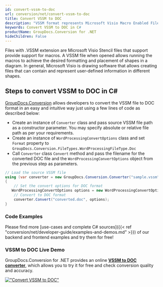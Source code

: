 ```yaml
---
id: convert-vssm-to-doc
url: conversion/net/convert-vssm-to-doc
title: Convert VSSM to DOC
description: "VSSM format represents Microsoft Visio Macro Enabled File Format with .vssm extension. Learn how to convert VSSM to DOC file programmatically in C# language using GroupDocs.Conversion for .NET library."
keywords: Convert VSSM to DOC in C#
productName: GroupDocs.Conversion for .NET
hideChildren: False
---
```


Files with .VSSM extension are Microsoft Visio Stencil files that support provide support for macros. A VSSM file when opened allows running the macros to achieve the desired formatting and placement of shapes in a diagram. In general, Microsoft Visio is drawing software that allows creating files that can contain and represent user-defined information in different shapes.

## Steps to convert VSSM to DOC in C#

[GroupDocs.Conversion](https://products.groupdocs.com/conversion/net) allows developers to convert the VSSM file to DOC format in an easy and intuitive way just using a few lines of code as described below:

* Create an instance of `Converter` class and pass source VSSM file path as a constructor parameter. You may specify absolute or relative file path as per your requirements. 
* Create an instance of `WordProcessingConvertOptions` class and set `Format` property to `GroupDocs.Conversion.FileTypes.WordProcessingFileType.Doc`
* Call `Converter` class `Convert` method and pass the filename for the converted DOC file and the `WordProcessingConvertOptions` object from the previous step as parameters.

```csharp
// Load the source VSSM file
using (var converter = new GroupDocs.Conversion.Converter("sample.vssm"))
{
    // Set the convert options for DOC format
   WordProcessingConvertOptions options = new WordProcessingConvertOptions { Format = GroupDocs.Conversion.FileTypes.WordProcessingFileType.Doc };
    // Convert to DOC format
    converter.Convert("converted.doc", options);
}
```

### Code Examples

Please find more [use-cases and complete C# sources]({{< ref "conversion/net/developer-guide/examples-and-demos.md" >}}) of our backend and frontend examples and try them for free!

### VSSM to DOC Live Demo

GroupDocs.Conversion for .NET provides an online [**VSSM to DOC converter**](https://products.groupdocs.app/conversion/vssm-to-doc), which allows you to try it for free and check conversion quality and accuracy.

[!["Convert VSSM to DOC"](conversion/net/images/convert-to-doc/convert-vssm-to-doc.png)](https://products.groupdocs.app/conversion/vssm-to-doc)